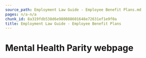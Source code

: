 ```yaml
---
source_path: Employment Law Guide - Employee Benefit Plans.md
pages: n/a-n/a
chunk_id: 8a319fdb538d6e980088601648e72631ef1e9f0a
title: Employment Law Guide - Employee Benefit Plans
---
```

# Mental Health Parity webpage
